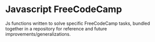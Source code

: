 # Javascript FreeCodeCamp

Js functions written to solve specific FreeCodeCamp tasks, bundled together in a repository for reference and future improvements/generalizations.
